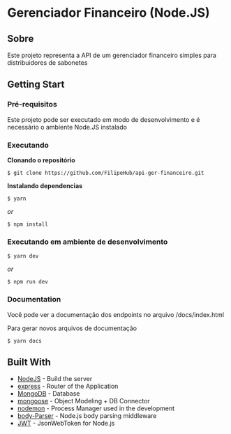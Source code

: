 # Gerenciador Financeiro (Node.JS)

## Sobre

Este projeto representa a API de um gerenciador financeiro simples para distribuidores de sabonetes


## Getting Start

### Pré-requisitos

Este projeto pode ser executado em modo de desenvolvimento e é necessário o ambiente Node.JS instalado 

### Executando

**Clonando o repositório**

```
$ git clone https://github.com/FilipeHub/api-ger-financeiro.git

```

**Instalando dependencias**

```
$ yarn
```

_or_

```
$ npm install
```
### Executando em ambiente de desenvolvimento

```
$ yarn dev
```

_or_

```
$ npm run dev
```


### Documentation

Você pode ver a documentação dos endpoints no arquivo /docs/index.html

Para gerar novos arquivos de documentação

```
$ yarn docs
```

## Built With

- [NodeJS](https://nodejs.org/en/) - Build the server
- [express](https://expressjs.com/) - Router of the Application
- [MongoDB](https://www.mongodb.com/) - Database
- [mongoose](https://mongoosejs.com/) - Object Modeling + DB Connector
- [nodemon](https://nodemon.io/) - Process Manager used in the development
- [body-Parser](https://github.com/expressjs/body-parser#readme) - Node.js body parsing middleware
- [JWT](https://www.npmjs.com/package/jsonwebtoken) - JsonWebToken for Node.js

